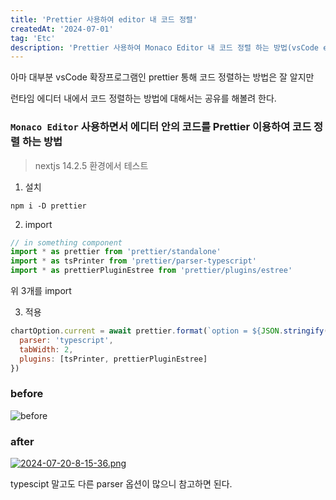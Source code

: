 ```yaml
---
title: 'Prettier 사용하여 editor 내 코드 정렬'
createdAt: '2024-07-01'
tag: 'Etc'
description: 'Prettier 사용하여 Monaco Editor 내 코드 정렬 하는 방법(vsCode extansion 아님)'
---
```


아마 대부분 vsCode 확장프로그램인 prettier 통해 코드 정렬하는 방법은 잘 알지만

런타임 에디터 내에서 코드 정렬하는 방법에 대해서는 공유를 해볼려 한다.

### `Monaco Editor` 사용하면서 에디터 안의 코드를 Prettier 이용하여 코드 정렬 하는 방법

> nextjs 14.2.5 환경에서 테스트

1. 설치

```shell
npm i -D prettier
```

2. import

```jsx
// in something component
import * as prettier from 'prettier/standalone'
import * as tsPrinter from 'prettier/parser-typescript'
import * as prettierPluginEstree from 'prettier/plugins/estree'
```

위 3개를 import

3. 적용

```js
chartOption.current = await prettier.format(`option = ${JSON.stringify(getChartOption)}`, {
  parser: 'typescript',
  tabWidth: 2,
  plugins: [tsPrinter, prettierPluginEstree]
})
```

### before

![before](https://i.ibb.co/fdS1kcK/before.png)

### after

[![2024-07-20-8-15-36.png](https://i.postimg.cc/15wpN40q/2024-07-20-8-15-36.png)](https://postimg.cc/cr1Kpxbx)

typescipt 말고도 다른 parser 옵션이 많으니 참고하면 된다.